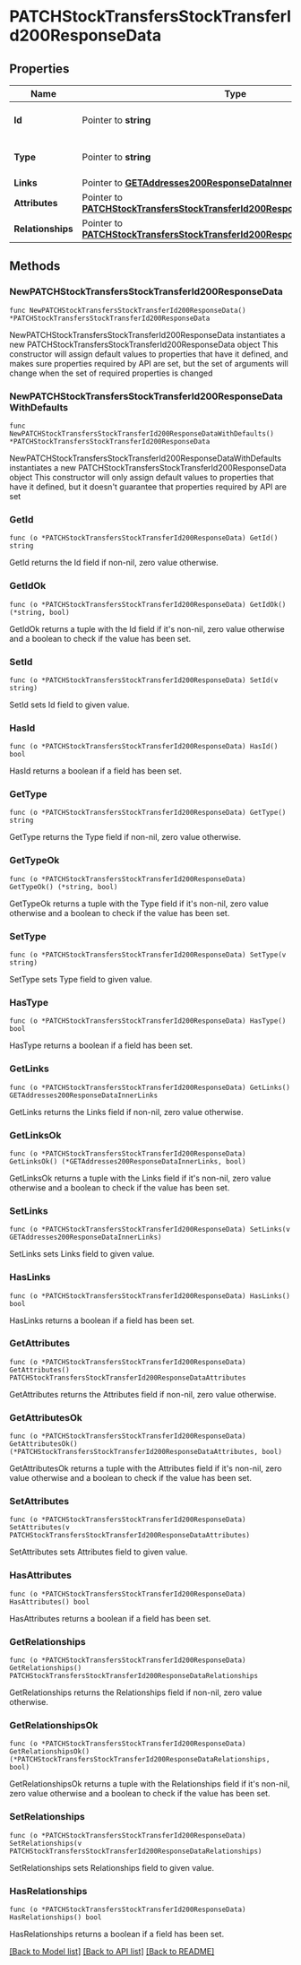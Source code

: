 # PATCHStockTransfersStockTransferId200ResponseData

## Properties

Name | Type | Description | Notes
------------ | ------------- | ------------- | -------------
**Id** | Pointer to **string** | The resource&#39;s id | [optional] 
**Type** | Pointer to **string** | The resource&#39;s type | [optional] [default to "stock_transfers"]
**Links** | Pointer to [**GETAddresses200ResponseDataInnerLinks**](GETAddresses200ResponseDataInnerLinks.md) |  | [optional] 
**Attributes** | Pointer to [**PATCHStockTransfersStockTransferId200ResponseDataAttributes**](PATCHStockTransfersStockTransferId200ResponseDataAttributes.md) |  | [optional] 
**Relationships** | Pointer to [**PATCHStockTransfersStockTransferId200ResponseDataRelationships**](PATCHStockTransfersStockTransferId200ResponseDataRelationships.md) |  | [optional] 

## Methods

### NewPATCHStockTransfersStockTransferId200ResponseData

`func NewPATCHStockTransfersStockTransferId200ResponseData() *PATCHStockTransfersStockTransferId200ResponseData`

NewPATCHStockTransfersStockTransferId200ResponseData instantiates a new PATCHStockTransfersStockTransferId200ResponseData object
This constructor will assign default values to properties that have it defined,
and makes sure properties required by API are set, but the set of arguments
will change when the set of required properties is changed

### NewPATCHStockTransfersStockTransferId200ResponseDataWithDefaults

`func NewPATCHStockTransfersStockTransferId200ResponseDataWithDefaults() *PATCHStockTransfersStockTransferId200ResponseData`

NewPATCHStockTransfersStockTransferId200ResponseDataWithDefaults instantiates a new PATCHStockTransfersStockTransferId200ResponseData object
This constructor will only assign default values to properties that have it defined,
but it doesn't guarantee that properties required by API are set

### GetId

`func (o *PATCHStockTransfersStockTransferId200ResponseData) GetId() string`

GetId returns the Id field if non-nil, zero value otherwise.

### GetIdOk

`func (o *PATCHStockTransfersStockTransferId200ResponseData) GetIdOk() (*string, bool)`

GetIdOk returns a tuple with the Id field if it's non-nil, zero value otherwise
and a boolean to check if the value has been set.

### SetId

`func (o *PATCHStockTransfersStockTransferId200ResponseData) SetId(v string)`

SetId sets Id field to given value.

### HasId

`func (o *PATCHStockTransfersStockTransferId200ResponseData) HasId() bool`

HasId returns a boolean if a field has been set.

### GetType

`func (o *PATCHStockTransfersStockTransferId200ResponseData) GetType() string`

GetType returns the Type field if non-nil, zero value otherwise.

### GetTypeOk

`func (o *PATCHStockTransfersStockTransferId200ResponseData) GetTypeOk() (*string, bool)`

GetTypeOk returns a tuple with the Type field if it's non-nil, zero value otherwise
and a boolean to check if the value has been set.

### SetType

`func (o *PATCHStockTransfersStockTransferId200ResponseData) SetType(v string)`

SetType sets Type field to given value.

### HasType

`func (o *PATCHStockTransfersStockTransferId200ResponseData) HasType() bool`

HasType returns a boolean if a field has been set.

### GetLinks

`func (o *PATCHStockTransfersStockTransferId200ResponseData) GetLinks() GETAddresses200ResponseDataInnerLinks`

GetLinks returns the Links field if non-nil, zero value otherwise.

### GetLinksOk

`func (o *PATCHStockTransfersStockTransferId200ResponseData) GetLinksOk() (*GETAddresses200ResponseDataInnerLinks, bool)`

GetLinksOk returns a tuple with the Links field if it's non-nil, zero value otherwise
and a boolean to check if the value has been set.

### SetLinks

`func (o *PATCHStockTransfersStockTransferId200ResponseData) SetLinks(v GETAddresses200ResponseDataInnerLinks)`

SetLinks sets Links field to given value.

### HasLinks

`func (o *PATCHStockTransfersStockTransferId200ResponseData) HasLinks() bool`

HasLinks returns a boolean if a field has been set.

### GetAttributes

`func (o *PATCHStockTransfersStockTransferId200ResponseData) GetAttributes() PATCHStockTransfersStockTransferId200ResponseDataAttributes`

GetAttributes returns the Attributes field if non-nil, zero value otherwise.

### GetAttributesOk

`func (o *PATCHStockTransfersStockTransferId200ResponseData) GetAttributesOk() (*PATCHStockTransfersStockTransferId200ResponseDataAttributes, bool)`

GetAttributesOk returns a tuple with the Attributes field if it's non-nil, zero value otherwise
and a boolean to check if the value has been set.

### SetAttributes

`func (o *PATCHStockTransfersStockTransferId200ResponseData) SetAttributes(v PATCHStockTransfersStockTransferId200ResponseDataAttributes)`

SetAttributes sets Attributes field to given value.

### HasAttributes

`func (o *PATCHStockTransfersStockTransferId200ResponseData) HasAttributes() bool`

HasAttributes returns a boolean if a field has been set.

### GetRelationships

`func (o *PATCHStockTransfersStockTransferId200ResponseData) GetRelationships() PATCHStockTransfersStockTransferId200ResponseDataRelationships`

GetRelationships returns the Relationships field if non-nil, zero value otherwise.

### GetRelationshipsOk

`func (o *PATCHStockTransfersStockTransferId200ResponseData) GetRelationshipsOk() (*PATCHStockTransfersStockTransferId200ResponseDataRelationships, bool)`

GetRelationshipsOk returns a tuple with the Relationships field if it's non-nil, zero value otherwise
and a boolean to check if the value has been set.

### SetRelationships

`func (o *PATCHStockTransfersStockTransferId200ResponseData) SetRelationships(v PATCHStockTransfersStockTransferId200ResponseDataRelationships)`

SetRelationships sets Relationships field to given value.

### HasRelationships

`func (o *PATCHStockTransfersStockTransferId200ResponseData) HasRelationships() bool`

HasRelationships returns a boolean if a field has been set.


[[Back to Model list]](../README.md#documentation-for-models) [[Back to API list]](../README.md#documentation-for-api-endpoints) [[Back to README]](../README.md)


